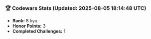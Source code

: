 ### 🏆 Codewars Stats (Updated: 2025-08-05 18:14:48 UTC)

- **Rank:** 8 kyu
- **Honor Points:** 3
- **Completed Challenges:** 1
